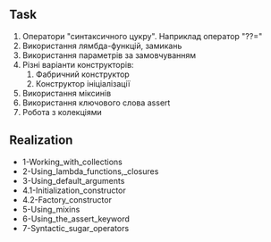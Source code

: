 ## Task

1) Оператори "синтаксичного цукру". Наприклад оператор "??="
2) Використання лямбда-функцій, замикань
3) Використання параметрів за замовчуванням
4) Різні варіанти конструкторів:
   1) Фабричний конструктор
   2) Конструктор ініціалізації
5) Використання міксинів
6) Використання ключового слова assert
7) Робота з колекціями

## Realization
- 1-Working_with_collections
- 2-Using_lambda_functions,_closures
- 3-Using_default_arguments
- 4.1-Initialization_constructor
- 4.2-Factory_constructor
- 5-Using_mixins
- 6-Using_the_assert_keyword
- 7-Syntactic_sugar_operators